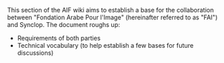 This section of the AIF wiki aims to establish a base for the collaboration between "Fondation Arabe Pour l'Image" (hereinafter referred to as "FAI") and Synclop.
The document roughs up:

- Requirements of both parties
- Technical vocabulary (to help establish a few bases for future discussions)